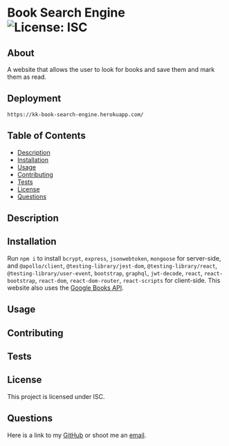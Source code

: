 # Book Search Engine<br>![License: ISC](https://img.shields.io/badge/License-ISC-blue.svg)
  ## About
  A website that allows the user to look for books and save them and mark them as read.

  ## Deployment

  ```
  https://kk-book-search-engine.herokuapp.com/
  ```

  ## Table of Contents
  * [Description](#description)
  * [Installation](#installation)
  * [Usage](#usage)
  * [Contributing](#contributing)
  * [Tests](#tests)
  * [License](#license)
  * [Questions](#questions)

  ## Description

  
  ## Installation
  Run `npm i` to install `bcrypt`, `express`, `jsonwebtoken`, `mongoose` for server-side, and `@apollo/client`, `@testing-library/jest-dom`, `@testing-library/react`, `@testing-library/user-event`, `bootstrap`, `graphql`, `jwt-decode`, `react`, `react-bootstrap`, `react-dom`, `react-dom-router`, `react-scripts` for client-side. This website also uses the [Google Books API](https://developers.google.com/books/docs/overview).

  ## Usage
  

  ## Contributing
  

  ## Tests
  

  ## License
  This project is licensed under ISC.

  ## Questions
  Here is a link to my [GitHub](https://github.com/kelliekumasaka) or shoot me an [email](mailto:kelliek3@gmail.com).
  